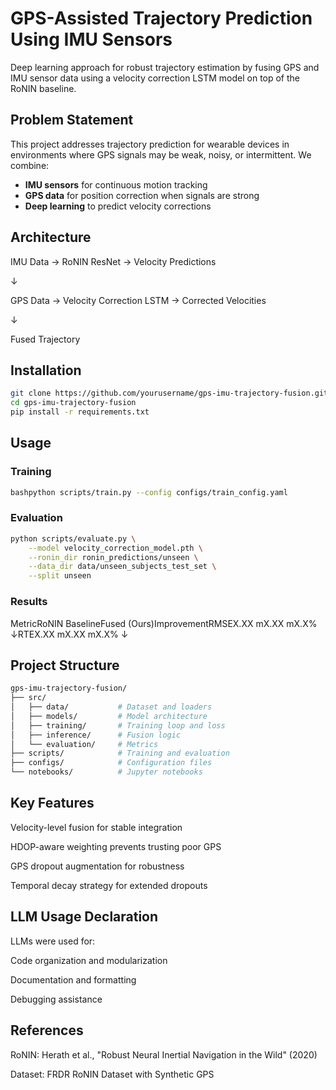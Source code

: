 # GPS-Assisted Trajectory Prediction Using IMU Sensors

Deep learning approach for robust trajectory estimation by fusing GPS and IMU sensor data using a velocity correction LSTM model on top of the RoNIN baseline.

## Problem Statement

This project addresses trajectory prediction for wearable devices in environments where GPS signals may be weak, noisy, or intermittent. We combine:
- **IMU sensors** for continuous motion tracking
- **GPS data** for position correction when signals are strong
- **Deep learning** to predict velocity corrections

## Architecture
IMU Data → RoNIN ResNet → Velocity Predictions

↓

GPS Data → Velocity Correction LSTM → Corrected Velocities

↓

Fused Trajectory


## Installation
```bash
git clone https://github.com/yourusername/gps-imu-trajectory-fusion.git
cd gps-imu-trajectory-fusion
pip install -r requirements.txt
```
## Usage

### Training
```bash
bashpython scripts/train.py --config configs/train_config.yaml
```

### Evaluation
```bash
python scripts/evaluate.py \
    --model velocity_correction_model.pth \
    --ronin_dir ronin_predictions/unseen \
    --data_dir data/unseen_subjects_test_set \
    --split unseen
```
### Results

MetricRoNIN BaselineFused (Ours)ImprovementRMSEX.XX mX.XX mX.X% ↓RTEX.XX mX.XX mX.X% ↓


## Project Structure
```bash
gps-imu-trajectory-fusion/
├── src/
│   ├── data/           # Dataset and loaders
│   ├── models/         # Model architecture
│   ├── training/       # Training loop and loss
│   ├── inference/      # Fusion logic
│   └── evaluation/     # Metrics
├── scripts/            # Training and evaluation
├── configs/            # Configuration files
└── notebooks/          # Jupyter notebooks
```

## Key Features

Velocity-level fusion for stable integration

HDOP-aware weighting prevents trusting poor GPS

GPS dropout augmentation for robustness

Temporal decay strategy for extended dropouts

## LLM Usage Declaration
LLMs were used for:

Code organization and modularization

Documentation and formatting

Debugging assistance

## References

RoNIN: Herath et al., "Robust Neural Inertial Navigation in the Wild" (2020)

Dataset: FRDR RoNIN Dataset with Synthetic GPS
